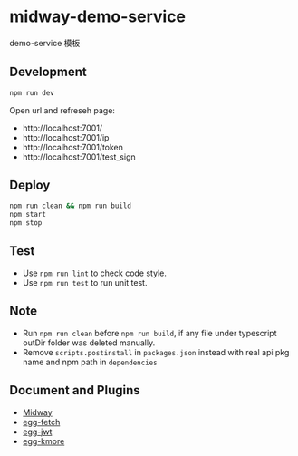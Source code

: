 # midway-demo-service

demo-service 模板


## Development

```sh
npm run dev
```

Open url and refreseh page:
- http://localhost:7001/
- http://localhost:7001/ip
- http://localhost:7001/token
- http://localhost:7001/test_sign


## Deploy

```bash
npm run clean && npm run build
npm start
npm stop
```


## Test

- Use `npm run lint` to check code style.
- Use `npm run test` to run unit test.


## Note

- Run `npm run clean` before `npm run build`, if any file under typescript outDir folder was deleted manually.
- Remove `scripts.postinstall` in `packages.json` instead with real api pkg name and npm path in `dependencies`


## Document and Plugins

- [Midway]
- [egg-fetch]
- [egg-jwt]
- [egg-kmore]


[Midway]: https://midwayjs.org/midway
[egg-fetch]: https://github.com/waitingsong/egg-fetch
[egg-jwt]: https://github.com/waitingsong/egg-jwt
[egg-kmore]: https://github.com/waitingsong/egg-kmore

